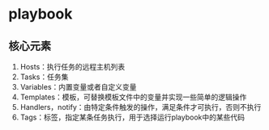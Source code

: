 # playbook

## 核心元素
1. Hosts：执行任务的远程主机列表
2. Tasks：任务集
3. Variables：内置变量或者自定义变量
4. Templates：模板，可替换模板文件中的变量并实现一些简单的逻辑操作
5. Handlers，notify：由特定条件触发的操作，满足条件才可执行，否则不执行
6. Tags：标签，指定某条任务执行，用于选择运行playbook中的某些代码
